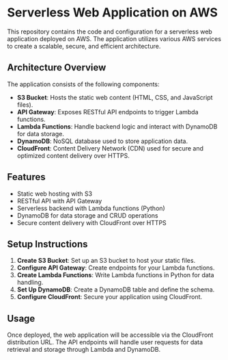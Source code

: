 # Serverless Web Application on AWS

This repository contains the code and configuration for a serverless web application deployed on AWS. The application utilizes various AWS services to create a scalable, secure, and efficient architecture.

## Architecture Overview

The application consists of the following components:

- **S3 Bucket**: Hosts the static web content (HTML, CSS, and JavaScript files).
- **API Gateway**: Exposes RESTful API endpoints to trigger Lambda functions.
- **Lambda Functions**: Handle backend logic and interact with DynamoDB for data storage.
- **DynamoDB**: NoSQL database used to store application data.
- **CloudFront**: Content Delivery Network (CDN) used for secure and optimized content delivery over HTTPS.

## Features

- Static web hosting with S3
- RESTful API with API Gateway
- Serverless backend with Lambda functions (Python)
- DynamoDB for data storage and CRUD operations
- Secure content delivery with CloudFront over HTTPS

## Setup Instructions

1. **Create S3 Bucket**: Set up an S3 bucket to host your static files.
2. **Configure API Gateway**: Create endpoints for your Lambda functions.
3. **Create Lambda Functions**: Write Lambda functions in Python for data handling.
4. **Set Up DynamoDB**: Create a DynamoDB table and define the schema.
5. **Configure CloudFront**: Secure your application using CloudFront.

## Usage

Once deployed, the web application will be accessible via the CloudFront distribution URL. The API endpoints will handle user requests for data retrieval and storage through Lambda and DynamoDB.
